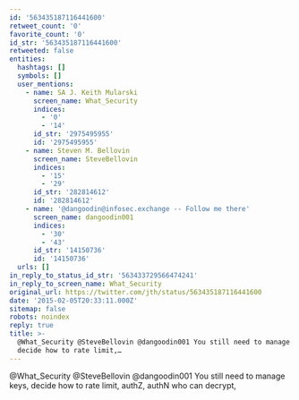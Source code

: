 ```yaml
---
id: '563435187116441600'
retweet_count: '0'
favorite_count: '0'
id_str: '563435187116441600'
retweeted: false
entities:
  hashtags: []
  symbols: []
  user_mentions:
    - name: SA J. Keith Mularski
      screen_name: What_Security
      indices:
        - '0'
        - '14'
      id_str: '2975495955'
      id: '2975495955'
    - name: Steven M. Bellovin
      screen_name: SteveBellovin
      indices:
        - '15'
        - '29'
      id_str: '282814612'
      id: '282814612'
    - name: '@dangoodin@infosec.exchange -- Follow me there'
      screen_name: dangoodin001
      indices:
        - '30'
        - '43'
      id_str: '14150736'
      id: '14150736'
  urls: []
in_reply_to_status_id_str: '563433729566474241'
in_reply_to_screen_name: What_Security
original_url: https://twitter.com/jth/status/563435187116441600
date: '2015-02-05T20:33:11.000Z'
sitemap: false
robots: noindex
reply: true
title: >-
  @What_Security @SteveBellovin @dangoodin001 You still need to manage keys,
  decide how to rate limit,…
---
```


@What_Security @SteveBellovin @dangoodin001 You still need to manage keys, decide how to rate limit, authZ, authN who can decrypt,